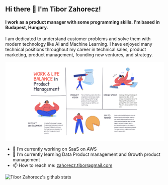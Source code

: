 ## Hi there 👋 I'm Tibor Zahorecz!  
#### I work as a product manager with some programming skills. I'm based in Budapest, Hungary.

I am dedicated to understand customer problems and solve them with modern technology like AI and Machine Learning. I have enjoyed many technical positions throughout my career in technical sales, product marketing, product management, founding new ventures, and strategy.

![Header](https://github.com/ZahoreczTibor/ZahoreczTibor/blob/main/product%20management.jpeg "Header")




- 🔭 I’m currently working on SaaS on AWS
- 🌱 I’m currently learning Data Product management and Growth product management
- 📫 How to reach me: zahorecz.tibor@gmail.com


![Tibor Zahorecz's github stats](https://github-readme-stats.vercel.app/api?username=ZahoreczTibor&show_icons=true&theme=dark)



